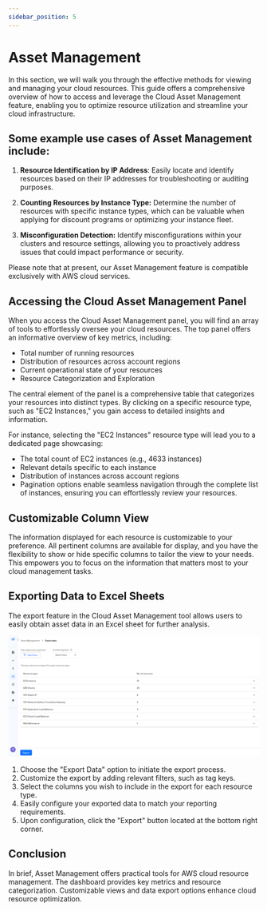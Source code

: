 ```yaml
---
sidebar_position: 5
---
```


# Asset Management

In this section, we will walk you through the effective methods for viewing and managing your cloud resources. This guide offers a comprehensive overview of how to access and leverage the Cloud Asset Management feature, enabling you to optimize resource utilization and streamline your cloud infrastructure.

## Some example use cases of Asset Management include:

1. **Resource Identification by IP Address**: Easily locate and identify resources based on their IP addresses for troubleshooting or auditing purposes.

2. **Counting Resources by Instance Type:** Determine the number of resources with specific instance types, which can be valuable when applying for discount programs or optimizing your instance fleet.

3. **Misconfiguration Detection:** Identify misconfigurations within your clusters and resource settings, allowing you to proactively address issues that could impact performance or security.

Please note that at present, our Asset Management feature is compatible exclusively with AWS cloud services.

## Accessing the Cloud Asset Management Panel

When you access the Cloud Asset Management panel, you will find an array of tools to effortlessly oversee your cloud resources. The top panel offers an informative overview of key metrics, including:

- Total number of running resources
- Distribution of resources across account regions
- Current operational state of your resources
- Resource Categorization and Exploration

The central element of the panel is a comprehensive table that categorizes your resources into distinct types. By clicking on a specific resource type, such as "EC2 Instances," you gain access to detailed insights and information.

For instance, selecting the "EC2 Instances" resource type will lead you to a dedicated page showcasing:

- The total count of EC2 instances (e.g., 4633 instances)
- Relevant details specific to each instance
- Distribution of instances across account regions
- Pagination options enable seamless navigation through the complete list of instances, ensuring you can effortlessly review your resources.

## Customizable Column View

The information displayed for each resource is customizable to your preference. All pertinent columns are available for display, and you have the flexibility to show or hide specific columns to tailor the view to your needs. This empowers you to focus on the information that matters most to your cloud management tasks.

## Exporting Data to Excel Sheets

The export feature in the Cloud Asset Management tool allows users to easily obtain asset data in an Excel sheet for further analysis.

![Exporting Data](/img/features/exporting-data.png)

1. Choose the "Export Data" option to initiate the export process.
2. Customize the export by adding relevant filters, such as tag keys.
3. Select the columns you wish to include in the export for each resource type.
4. Easily configure your exported data to match your reporting requirements.
5. Upon configuration, click the "Export" button located at the bottom right corner.

## Conclusion

In brief, Asset Management offers practical tools for AWS cloud resource management. The dashboard provides key metrics and resource categorization. Customizable views and data export options enhance cloud resource optimization.
